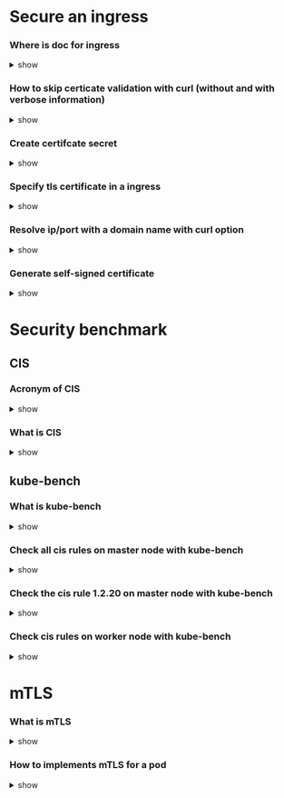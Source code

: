 # Secure an ingress

### Where is doc for ingress

<details>
<summary>show</summary>
<p>

[Ingress | Kubernetes](https://kubernetes.io/docs/concepts/services-networking/ingress/)

Concepts > Service, Load Balancing, and Networking > Ingress

</p>
</details>

### How to skip certicate validation with curl (without and with verbose information)

<details>
<summary>show</summary>
<p>

`curl https://myip:myport/myservice -k`

`curl https://myip:myport/myservice -kv`

</p>
</details>

### Create certifcate secret

<details>
<summary>show</summary>
<p>

`k create secret tls mycertificate --cert=cert.pem,crt --key=cert.key`

</p>
</details>

### Specify tls certificate in a ingress

<details>
<summary>show</summary>
<p>

```yaml
apiVersion: networking.k8s.io/v1
kind: Ingress
metadata:
  name: tls-example-ingress
spec:
  tls:
  - hosts:
      - https-example.foo.com
    secretName: testsecret-tls
  rules:
  - host: https-example.foo.com
    http:
      paths:
      - path: /
        pathType: Prefix
        backend:
          service:
            name: service1
            port:
              number: 80
```

</p>
</details>

### Resolve ip/port with a domain name with curl option

<details>
<summary>show</summary>
<p>

`curl https://mydomain.com:myport/myservice --resolve mydomain.com:myport:myip`

</p>
</details>

### Generate self-signed certificate

<details>
<summary>show</summary>
<p>

`openssl req -x509 -nodes -days 365 -newkey rsa:2048 -keyout cert.key -out cert.crt -subj "/CN=mydomain.com/O=mydomain.com"`

</p>
</details>

# Security benchmark

## CIS

### Acronym of CIS

<details>
<summary>show</summary>
<p>

CIS : Center for Internet Security

</p>
</details>

### What is CIS

<details>
<summary>show</summary>
<p>

kube-bench can check automaticly CIS rules. Follows the instruction in the kube-bench guthub repository (https://github.com/aquasecurity/kube-bench), --> Running inside a container

</p>
</details>

## kube-bench

### What is kube-bench

<details>
<summary>show</summary>
<p>

kube-bench can check automaticly CIS rules. Follows the instruction in the kube-bench guthub repository (https://github.com/aquasecurity/kube-bench), --> Running inside a container

</p>
</details>

### Check all cis rules on master node with kube-bench

<details>
<summary>show</summary>
<p>

`kube-bench run --targets master`

</p>
</details>

### Check the cis rule 1.2.20 on master node with kube-bench

<details>
<summary>show</summary>
<p>

`kube-bench run --targets master --check 1.2.20`

</p>
</details>

### Check cis rules on worker node with kube-bench

<details>
<summary>show</summary>
<p>

`kube-bench run --targets node`

</p>
</details>

# mTLS

### What is mTLS

<details>
<summary>show</summary>
<p>

mTLS allows you to have a two-way authentication for internal pod secure communication.

</p>
</details>

### How to implements mTLS for a pod

<details>
<summary>show</summary>
<p>

Create a container proxy in the pod that intercepts secure communication.

```yaml
apiVersion: v1
kind: Pod
metadata:
  name: security-context-demo-2
spec:
  securityContext:
    runAsUser: 1000
  containers:
  - name: sec-ctx-demo-2
    image: gcr.io/google-samples/node-hello:1.0
    securityContext:
      privileged: true
```


</p>
</details>